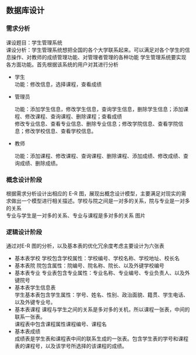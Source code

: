 ## 数据库设计
### 需求分析
课设题目：学生管理系统                  
课设分析：学生管理系统想把全国的各个大学联系起来。可以满足对各个学生的信息操作、对教师的成绩管理功能、对管理者管理的各种功能
学生管理系统要实现各方面功能。首先根据该系统的用户对其进行分析 
* 学生          
  功能：修改信息，选择课程，查看成绩
* 管理员                    

  功能：添加学生信息，修改学生信息，查询学生信息，删除学生信息；添加课程、修改课程、查询课程、删除课程；查看成绩        
        修改专业信息、查看专业信息、删除专业信息；修改学院信息、查看学院信息；修改学校信息、查看学校信息。
* 教师                   

  功能：添加课程、修改课程、查询课程、删除课程、添加成绩、修改成绩、查询成绩、删除成绩。
  
### 概念设计阶段
根据需求分析设计出相应的 E-R 图，展现出概念设计模型，主要满足对现实的需求做出一个模型进行相关描述。学校与院之间是一对多的关系，院与专业是一对多的关系      
专业与学生是一对多的关系、专业与课程是多对多的关系
图片
### 逻辑设计阶段
通过对E-R 图的分析，以及基本表的优化冗余度考虑主要设计为六张表         
* 基本表学校
  学校包含学校属性：学校编号、学校名称、学校地址、校长名            
* 基本表院
  院包含属性：院编号、院名称、院长、以及外键学校编号           
* 基本表专业
  专业表包含专业属性：专业名称、专业编号、专业负责人、以及外键院号              
* 基本表学生信息表      
  学生基本表包含学生属性：学号、姓名、性别、政治面貌、籍贯、学生电话、以及外键专业号。      
* 基本表课程
  课程与学生之间的关系是多对多的关机，所以课程一张表，中间的联系一张表。              
  课程表中包含课程属性课程编号、课程名            
* 基本表成绩       
  成绩表是学生表和课程表中间的联系生成的一张表。包含学生表的学号和课程表的课程号，以及该学号所选择的该课程的成绩。        
  





